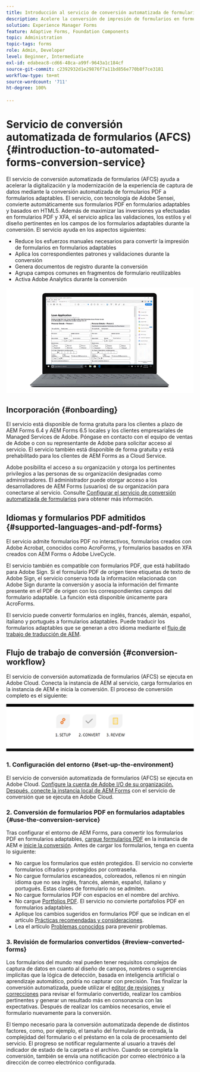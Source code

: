 ```yaml
---
title: Introducción al servicio de conversión automatizada de formularios (AFCS)
description: Acelere la conversión de impresión de formularios en formularios adaptables
solution: Experience Manager Forms
feature: Adaptive Forms, Foundation Components
topic: Administration
topic-tags: forms
role: Admin, Developer
level: Beginner, Intermediate
exl-id: edabeac8-cd66-48ca-a99f-9643a1c184cf
source-git-commit: c2392932d1e29876f7a11bd856e770b8f7ce3181
workflow-type: tm+mt
source-wordcount: '711'
ht-degree: 100%

---
```


# Servicio de conversión automatizada de formularios (AFCS) {#introduction-to-automated-forms-conversion-service}

El servicio de conversión automatizada de formularios (AFCS) ayuda a acelerar la digitalización y la modernización de la experiencia de captura de datos mediante la conversión automatizada de formularios PDF a formularios adaptables. El servicio, con tecnología de Adobe Sensei, convierte automáticamente sus formularios PDF en formularios adaptables y basados en HTML5. Además de maximizar las inversiones ya efectuadas en formularios PDF y XFA, el servicio aplica las validaciones, los estilos y el diseño pertinentes en los campos de los formularios adaptables durante la conversión. El servicio ayuda en los aspectos siguientes:

* Reduce los esfuerzos manuales necesarios para convertir la impresión de formularios en formularios adaptables
* Aplica los correspondientes patrones y validaciones durante la conversión
* Genera documentos de registro durante la conversión
* Agrupa campos comunes en fragmentos de formulario reutilizables
* Activa Adobe Analytics durante la conversión

![Es sencillo. Facilítenos los formularios de origen y nosotros nos encargamos de todo. Le proporcionaremos formularios adaptables y atractivos. Siempre puede ajustar el resultado a su gusto. ](assets/pdf-to-adaptive-form-gitx50.gif)

## Incorporación {#onboarding}

El servicio está disponible de forma gratuita para los clientes a plazo de AEM Forms 6.4 y AEM Forms 6.5 locales y los clientes empresariales de Managed Services de Adobe. Póngase en contacto con el equipo de ventas de Adobe o con su representante de Adobe para solicitar acceso al servicio. El servicio también está disponible de forma gratuita y está prehabilitado para los clientes de AEM Forms as a Cloud Service.

Adobe posibilita el acceso a su organización y otorga los pertinentes privilegios a las personas de su organización designadas como administradores. El administrador puede otorgar acceso a los desarrolladores de AEM Forms (usuarios) de su organización para conectarse al servicio. Consulte [Configurar el servicio de conversión automatizada de formularios](configure-service.md) para obtener más información.

## Idiomas y formularios PDF admitidos {#supported-languages-and-pdf-forms}

El servicio admite formularios PDF no interactivos, formularios creados con Adobe Acrobat, conocidos como AcroForms, y formularios basados en XFA creados con AEM Forms o Adobe LiveCycle.

El servicio también es compatible con formularios PDF, que está habilitado para Adobe Sign. Si el formulario PDF de origen tiene etiquetas de texto de Adobe Sign, el servicio conserva toda la información relacionada con Adobe Sign durante la conversión y asocia la información del firmante presente en el PDF de origen con los correspondientes campos del formulario adaptable. La función está disponible únicamente para AcroForms.

El servicio puede convertir formularios en inglés, francés, alemán, español, italiano y portugués a formularios adaptables. Puede traducir los formularios adaptables que se generan a otro idioma mediante el [flujo de trabajo de traducción de AEM](https://helpx.adobe.com/es/experience-manager/6-5/forms/using/using-aem-translation-workflow-to-localize-adaptive-forms.html).

## Flujo de trabajo de conversión  {#conversion-workflow}

El servicio de conversión automatizada de formularios (AFCS) se ejecuta en Adobe Cloud. Conecta la instancia de AEM al servicio, carga formularios en la instancia de AEM e inicia la conversión. El proceso de conversión completo es el siguiente:

![Flujo de trabajo](assets/conversion-workflow.png)

### 1. Configuración del entorno {#set-up-the-environment}

El servicio de conversión automatizada de formularios (AFCS) se ejecuta en Adobe Cloud. [Configure la cuenta de Adobe I/O de su organización. Después, conecte la instancia local de AEM Forms](configure-service.md) con el servicio de conversión que se ejecuta en Adobe Cloud.

### 2. Conversión de formularios PDF en formularios adaptables {#use-the-conversion-service}

Tras configurar el entorno de AEM Forms, para convertir los formularios PDF en formularios adaptables, [cargue formularios PDF](convert-existing-forms-to-adaptive-forms.md) en la instancia de AEM e [inicie la conversión](convert-existing-forms-to-adaptive-forms.md#run-the-conversion). Antes de cargar los formularios, tenga en cuenta lo siguiente:

* No cargue los formularios que estén protegidos. El servicio no convierte formularios cifrados y protegidos por contraseña.
* No cargue formularios escaneados, coloreados, rellenos ni en ningún idioma que no sea inglés, francés, alemán, español, italiano y portugués. Estas clases de formulario no se admiten.
* No cargue formularios PDF con espacios en el nombre del archivo.
* No cargue [Portfolios PDF](https://helpx.adobe.com/es/acrobat/using/overview-pdf-portfolios.html). El servicio no convierte portafolios PDF en formularios adaptables.
* Aplique los cambios sugeridos en formularios PDF que se indican en el artículo [Prácticas recomendadas y consideraciones](styles-and-pattern-considerations-and-best-practices.md).
* Lea el artículo [Problemas conocidos](known-issues.md) para prevenir problemas.

### 3. Revisión de formularios convertidos {#review-converted-forms}

Los formularios del mundo real pueden tener requisitos complejos de captura de datos en cuanto al diseño de campos, nombres o sugerencias implícitas que la lógica de detección, basada en inteligencia artificial o aprendizaje automático, podría no capturar con precisión. Tras finalizar la conversión automatizada, puede utilizar el [editor de revisiones y correcciones](review-correct-ui-edited.md) para revisar el formulario convertido, realizar los cambios pertinentes y generar un resultado más en consonancia con las expectativas. Después de realizar los cambios necesarios, envíe el formulario nuevamente para la conversión.

El tiempo necesario para la conversión automatizada depende de distintos factores, como, por ejemplo, el tamaño del formulario de entrada, la complejidad del formulario o el préstamo en la cola de procesamiento del servicio. El progreso se notificar regularmente al usuario a través del indicador de estado de la carpeta o el archivo. Cuando se completa la conversión, también se envía una notificación por correo electrónico a la dirección de correo electrónico configurada.
